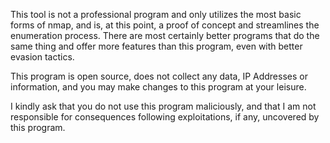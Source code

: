 This tool is not a professional program and only
utilizes the most basic forms of nmap, and is, at this point,
a proof of concept and streamlines the enumeration process. 
There are most certainly better programs that do the same 
thing and offer more features than this program, even with 
better evasion tactics.

This program is open source, does not collect any data, 
IP Addresses or information, and you may make changes
to this program at your leisure.

I kindly ask that you do not use this program maliciously,
and that I am not responsible for consequences following 
exploitations, if any, uncovered by this program.
